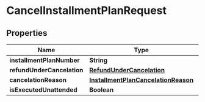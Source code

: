 
# CancelInstallmentPlanRequest

## Properties
Name | Type | Description | Notes
------------ | ------------- | ------------- | -------------
**installmentPlanNumber** | **String** |  |  [optional]
**refundUnderCancelation** | [**RefundUnderCancelation**](RefundUnderCancelation.md) |  | 
**cancelationReason** | [**InstallmentPlanCancelationReason**](InstallmentPlanCancelationReason.md) |  | 
**isExecutedUnattended** | **Boolean** |  | 



